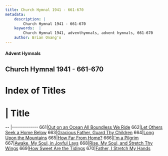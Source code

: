 ```yaml
---
title: Church Hymnal 1941 - 661-670
metadata:
    description: |
        Church Hymnal 1941 - 661-670
    keywords:  |
        Church Hymnal 1941, adventhymnals, advent hymnals, 661-670
    author: Brian Onang'o
---
```


#### Advent Hymnals
## Church Hymnal 1941 - 661-670

# Index of Titles
# | Title                        
-- |-------------
661|[Out on an Ocean All Boundless We Ride](/church-hymnal/CH/601-700/661-670/Out-on-an-Ocean-All-Boundless-We-Ride)
662|[Let Others Seek a Home Below](/church-hymnal/CH/601-700/661-670/Let-Others-Seek-a-Home-Below)
663|[Gracious Father, Guard Thy Children](/church-hymnal/CH/601-700/661-670/Gracious-Father,-Guard-Thy-Children)
664|[Long Upon the Mountains](/church-hymnal/CH/601-700/661-670/Long-Upon-the-Mountains)
665|[How Far From Home?](/church-hymnal/CH/601-700/661-670/How-Far-From-Home)
666|[I'm a Pilgrim](/church-hymnal/CH/601-700/661-670/I'm-a-Pilgrim)
667|[Awake, My Soul, in Joyful Lays](/church-hymnal/CH/601-700/661-670/Awake,-My-Soul,-in-Joyful-Lays)
668|[Rise, My Soul, and Stretch Thy Wings](/church-hymnal/CH/601-700/661-670/Rise,-My-Soul,-and-Stretch-Thy-Wings)
669|[How Sweet Are the Tidings](/church-hymnal/CH/601-700/661-670/How-Sweet-Are-the-Tidings)
670|[Father, I Stretch My Hands](/church-hymnal/CH/601-700/661-670/Father,-I-Stretch-My-Hands)